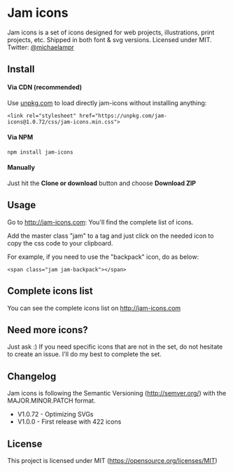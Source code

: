 # Jam icons
Jam icons is a set of icons designed for web projects, illustrations, print projects, etc. Shipped in both font &amp; svg versions. Licensed under MIT. Twitter: [@michaelampr](https://twitter.com/michaelampr)

## Install
#### Via CDN (recommended) 
Use [unpkg.com](https://unpkg.com) to load directly jam-icons without installing anything:

    <link rel="stylesheet" href="https://unpkg.com/jam-icons@1.0.72/css/jam-icons.min.css">


#### Via NPM

    npm install jam-icons


#### Manually
Just hit the **Clone or download** button and choose **Download ZIP**



## Usage
Go to http://jam-icons.com: You'll find the complete list of icons. 

Add the master class "jam" to a tag and just click on the needed icon to copy the css code to your clipboard. 

For example, if you need to use the "backpack" icon, do as below:

    <span class="jam jam-backpack"></span>




## Complete icons list
You can see the complete icons list on http://jam-icons.com 



## Need more icons?
Just ask :) 
If you need specific icons that are not in the set, do not hesitate to create an issue. I'll do my best to complete the set.



## Changelog
Jam icons is following the Semantic Versioning (http://semver.org/) with the MAJOR.MINOR.PATCH format.
- V1.0.72 - Optimizing SVGs
- V1.0.0 - First release with 422 icons



## License
This project is licensed under MIT (https://opensource.org/licenses/MIT)
